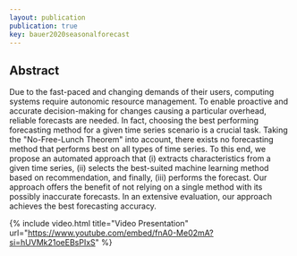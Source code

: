 ```yaml
---
layout: publication
publication: true
key: bauer2020seasonalforecast
---
```


## Abstract
Due to the fast-paced and changing demands of their users, computing systems require autonomic resource management. To enable proactive and accurate decision-making for changes causing a particular overhead, reliable forecasts are needed. In fact, choosing the best performing forecasting method for a given time series scenario is a crucial task. Taking the "No-Free-Lunch Theorem" into account, there exists no forecasting method that performs best on all types of time series. To this end, we propose an automated approach that (i) extracts characteristics from a given time series, (ii) selects the best-suited machine learning method based on recommendation, and finally, (iii) performs the forecast. Our approach offers the benefit of not relying on a single method with its possibly inaccurate forecasts. In an extensive evaluation, our approach achieves the best forecasting accuracy.

{% include video.html title="Video Presentation" url="https://www.youtube.com/embed/fnA0-Me02mA?si=hUVMk21oeEBsPIxS" %}

